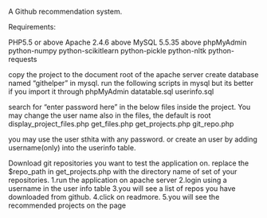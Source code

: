 A Github recommendation system.

Requirements:

PHP5.5 or above
Apache 2.4.6 above
MySQL 5.5.35 above
phpMyAdmin
python-numpy
python-scikitlearn
python-pickle
python-nltk
python-requests


copy the project to the document root of the apache server
create database named “githelper” in mysql.
run the following scripts in mysql but its better if you import it through phpMyAdmin
datatable.sql
userinfo.sql

search for “enter password here”  in the below files inside the project.
You may change the user name also in the files, the default is root
display_project_files.php
get_files.php
get_projects.php
git_repo.php


you may use the user sthita with any password. or create an user by adding username(only) into the userinfo table.

Download git repositories you want to test the application on.
replace the $repo_path in get_projects.php with the directory name of set of your repositories.
1.run the application on apache server
2.login using a username in the user info table
3.you will see a list of repos you have downloaded from github.
4.click on readmore.
5.you will see the recommended projects on the page
